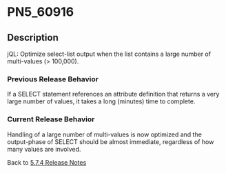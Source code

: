 # PN5_60916

<PageHeader />

## Description

jQL: Optimize select-list output when the list contains a large number of multi-values (&gt; 100,000).

### Previous Release Behavior

If a SELECT statement references an attribute definition that returns a very large number of values, it takes a long (minutes) time to complete.

### Current Release Behavior

Handling of a large number of multi-values is now optimized and the output-phase of SELECT should be almost immediate, regardless of how many values are involved.

Back to [5.7.4 Release Notes](./../README.md)
